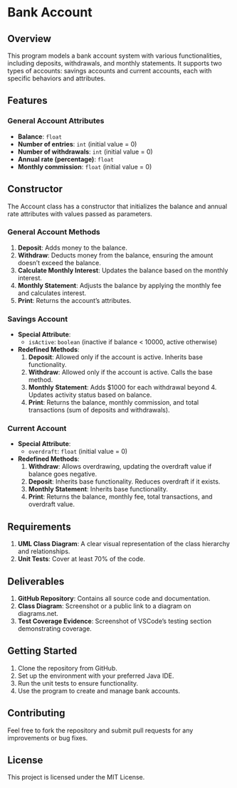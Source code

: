 # Bank Account 

## Overview
  This program models a bank account system with various functionalities, including deposits, withdrawals, and monthly statements.
  It supports two types of accounts: savings accounts and current accounts, each with specific behaviors and attributes.

## Features
### General Account Attributes
- **Balance**: `float`
- **Number of entries**: `int` (initial value = 0)
- **Number of withdrawals**: `int` (initial value = 0)
- **Annual rate (percentage)**: `float`
- **Monthly commission**: `float` (initial value = 0)

## Constructor
The Account class has a constructor that initializes the balance and annual rate attributes with values ​​passed as parameters.

### General Account Methods
1. **Deposit**: Adds money to the balance.
2. **Withdraw**: Deducts money from the balance, ensuring the amount doesn’t exceed the balance.
3. **Calculate Monthly Interest**: Updates the balance based on the monthly interest.
4. **Monthly Statement**: Adjusts the balance by applying the monthly fee and calculates interest.
5. **Print**: Returns the account’s attributes.

### Savings Account
- **Special Attribute**:
  - `isActive`: `boolean` (inactive if balance < 10000, active otherwise)
- **Redefined Methods**:
  1. **Deposit**: Allowed only if the account is active. Inherits base functionality.
  2. **Withdraw**: Allowed only if the account is active. Calls the base method.
  3. **Monthly Statement**: Adds $1000 for each withdrawal beyond 4. Updates activity status based on balance.
  4. **Print**: Returns the balance, monthly commission, and total transactions (sum of deposits and withdrawals).

### Current Account
- **Special Attribute**:
  - `overdraft`: `float` (initial value = 0)
- **Redefined Methods**:
  1. **Withdraw**: Allows overdrawing, updating the overdraft value if balance goes negative.
  2. **Deposit**: Inherits base functionality. Reduces overdraft if it exists.
  3. **Monthly Statement**: Inherits base functionality.
  4. **Print**: Returns the balance, monthly fee, total transactions, and overdraft value.

## Requirements
1. **UML Class Diagram**: A clear visual representation of the class hierarchy and relationships.
2. **Unit Tests**: Cover at least 70% of the code.

## Deliverables
1. **GitHub Repository**: Contains all source code and documentation.
2. **Class Diagram**: Screenshot or a public link to a diagram on diagrams.net.
3. **Test Coverage Evidence**: Screenshot of VSCode’s testing section demonstrating coverage.

## Getting Started
1. Clone the repository from GitHub.
2. Set up the environment with your preferred Java IDE.
3. Run the unit tests to ensure functionality.
4. Use the program to create and manage bank accounts.

## Contributing
Feel free to fork the repository and submit pull requests for any improvements or bug fixes.

## License
This project is licensed under the MIT License.

